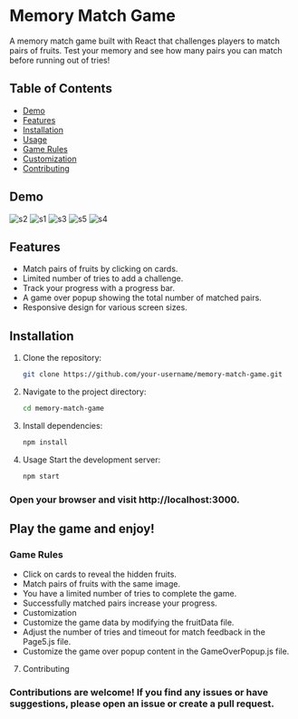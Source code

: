 # Memory Match Game

A memory match game built with React that challenges players to match pairs of fruits. Test your memory and see how many pairs you can match before running out of tries!

## Table of Contents

- [Demo](#demo)
- [Features](#features)
- [Installation](#installation)
- [Usage](#usage)
- [Game Rules](#game-rules)
- [Customization](#customization)
- [Contributing](#contributing)

## Demo

![s2](https://github.com/malayadaniGIT/monkeygame/assets/109133343/fafcbe9a-b21e-443f-bde0-36b76093e0b0)
![s1](https://github.com/malayadaniGIT/monkeygame/assets/109133343/5a0e8e90-834a-4c77-906c-89915f832d5c)
![s3](https://github.com/malayadaniGIT/monkeygame/assets/109133343/956b7c0f-aac1-4247-ad90-3e40159f57ef)
![s5](https://github.com/malayadaniGIT/monkeygame/assets/109133343/90d0dc38-dc0c-40c5-9dd6-ce2acf9ad566)
![s4](https://github.com/malayadaniGIT/monkeygame/assets/109133343/966a83b8-4a37-4d88-be0e-e65210dc6499)




## Features

- Match pairs of fruits by clicking on cards.
- Limited number of tries to add a challenge.
- Track your progress with a progress bar.
- A game over popup showing the total number of matched pairs.
- Responsive design for various screen sizes.

## Installation

1. Clone the repository:

   ```bash
   git clone https://github.com/your-username/memory-match-game.git
   ```
2. Navigate to the project directory:

   ```bash
   cd memory-match-game
   ```
3. Install dependencies:

   ```bash
   npm install
   ```
4. Usage
Start the development server:

   ```bash
   npm start
   ```
### Open your browser and visit http://localhost:3000.

## Play the game and enjoy!

### Game Rules
- Click on cards to reveal the hidden fruits.
- Match pairs of fruits with the same image.
- You have a limited number of tries to complete the game.
- Successfully matched pairs increase your progress.
- Customization
- Customize the game data by modifying the fruitData file.
- Adjust the number of tries and timeout for match feedback in the Page5.js file.
- Customize the game over popup content in the GameOverPopup.js file.
7. Contributing
### Contributions are welcome! If you find any issues or have suggestions, please open an issue or create a pull request.

